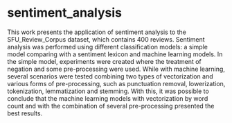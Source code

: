 # sentiment_analysis
This work presents the application of sentiment analysis to the SFU_Review_Corpus dataset, which contains 400 reviews. Sentiment analysis was performed using different classification models: a simple model comparing with a sentiment lexicon and machine learning models. In the simple model, experiments were created where the treatment of negation and some pre-processing were used. While with machine learning, several scenarios were tested combining two types of vectorization and various forms of pre-processing, such as punctuation removal, lowerization, tokenization, lemmatization and stemming. With this, it was possible to conclude that the machine learning models with vectorization by word count and with the combination of several pre-processing presented the best results.
